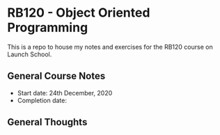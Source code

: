 # RB120 - Object Oriented Programming
This is a repo to house my notes and exercises for the RB120 course on Launch School.

## General Course Notes
- Start date: 24th December, 2020
- Completion date: 

## General Thoughts
